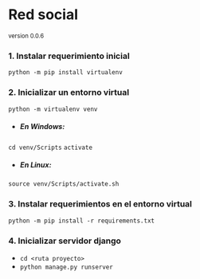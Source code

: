 # Red social
<sub>
    version 0.0.6
</sub>

### 1. Instalar requerimiento inicial
`python -m pip install virtualenv`

### 2. Inicializar un entorno virtual
`python -m virtualenv venv`

- ##### En Windows:
`cd venv/Scripts`
`activate`

- ##### En Linux:
`source venv/Scripts/activate.sh`


### 3. Instalar requerimientos en el entorno virtual

`python -m pip install -r requirements.txt`

### 4. Inicializar servidor django
- `cd <ruta proyecto>`
- `python manage.py runserver`


